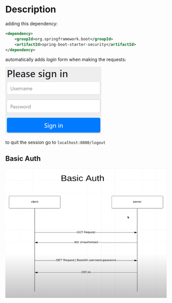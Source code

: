 # Description

adding this dependency:

```xml
<dependency>
    <groupId>org.springframework.boot</groupId>
    <artifactId>spring-boot-starter-security</artifactId>
</dependency>
```

automatically adds _login_ form when making the requests:

<img src="./images/login.png" width="300">

to quit the session go to `localhost:8080/logout`


## Basic Auth

<img src="./images/basic-auth.png">
